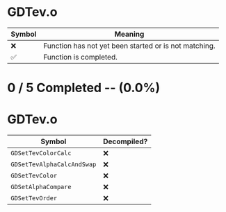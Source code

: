 # GDTev.o
| Symbol | Meaning 
| ------------- | ------------- 
| :x: | Function has not yet been started or is not matching. 
| :white_check_mark: | Function is completed. 


# 0 / 5 Completed -- (0.0%)
# GDTev.o
| Symbol | Decompiled? |
| ------------- | ------------- |
| `GDSetTevColorCalc` | :x: |
| `GDSetTevAlphaCalcAndSwap` | :x: |
| `GDSetTevColor` | :x: |
| `GDSetAlphaCompare` | :x: |
| `GDSetTevOrder` | :x: |
